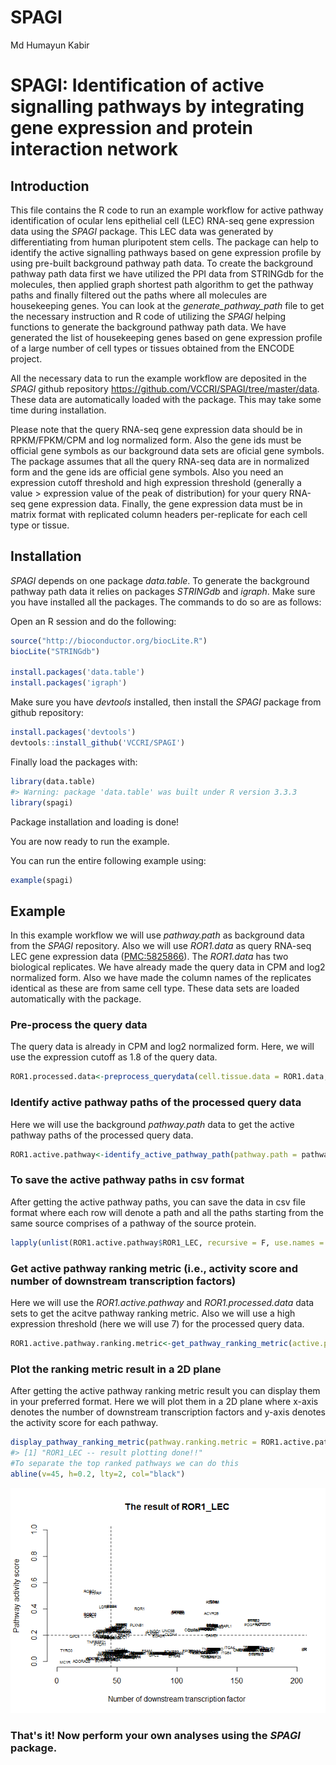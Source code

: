 SPAGI
================
Md Humayun Kabir

<!-- README.md is generated from README.Rmd -->
SPAGI: Identification of active signalling pathways by integrating gene expression and protein interaction network
==================================================================================================================

Introduction
------------

This file contains the R code to run an example workflow for active pathway identification of ocular lens epithelial cell (LEC) RNA-seq gene expression data using the *SPAGI* package. This LEC data was generated by differentiating from human pluripotent stem cells. The package can help to identify the active signalling pathways based on gene expression profile by using pre-built background pathway path data. To create the background pathway path data first we have utilized the PPI data from STRINGdb for the molecules, then applied graph shortest path algorithm to get the pathway paths and finally filtered out the paths where all molecules are housekeeping genes. You can look at the *generate\_pathway\_path* file to get the necessary instruction and R code of utilizing the *SPAGI* helping functions to generate the background pathway path data. We have generated the list of housekeeping genes based on gene expression profile of a large number of cell types or tissues obtained from the ENCODE project.

All the necessary data to run the example workflow are deposited in the *SPAGI* github repository <https://github.com/VCCRI/SPAGI/tree/master/data>. These data are automatically loaded with the package. This may take some time during installation.

Please note that the query RNA-seq gene expression data should be in RPKM/FPKM/CPM and log normalized form. Also the gene ids must be official gene symbols as our background data sets are oficial gene symbols. The package assumes that all the query RNA-seq data are in normalized form and the gene ids are official gene symbols. Also you need an expression cutoff threshold and high expression threshold (generally a value &gt; expression value of the peak of distribution) for your query RNA-seq gene expression data. Finally, the gene expression data must be in matrix format with replicated column headers per-replicate for each cell type or tissue.

Installation
------------

*SPAGI* depends on one package *data.table*. To generate the background pathway path data it relies on packages *STRINGdb* and *igraph*. Make sure you have installed all the packages. The commands to do so are as follows:

Open an R session and do the following:

``` r
source("http://bioconductor.org/biocLite.R")
biocLite("STRINGdb")

install.packages('data.table')
install.packages('igraph')
```

Make sure you have *devtools* installed, then install the *SPAGI* package from github repository:

``` r
install.packages('devtools')
devtools::install_github('VCCRI/SPAGI')
```

Finally load the packages with:

``` r
library(data.table)
#> Warning: package 'data.table' was built under R version 3.3.3
library(spagi)
```

Package installation and loading is done!

You are now ready to run the example.

You can run the entire following example using:

``` r
example(spagi)
```

Example
-------

In this example workflow we will use *pathway.path* as background data from the *SPAGI* repository. Also we will use *ROR1.data* as query RNA-seq LEC gene expression data ([PMC:5825866](https://www.ncbi.nlm.nih.gov/pmc/articles/PMC5825866/)). The *ROR1.data* has two biological replicates. We have already made the query data in CPM and log2 normalized form. Also we have made the column names of the replicates identical as these are from same cell type. These data sets are loaded automatically with the package.

### Pre-process the query data

The query data is already in CPM and log2 normalized form. Here, we will use the expression cutoff as 1.8 of the query data.

``` r
ROR1.processed.data<-preprocess_querydata(cell.tissue.data = ROR1.data, exp.cutoff.th = 1.8)
```

### Identify active pathway paths of the processed query data

Here we will use the background *pathway.path* data to get the active pathway paths of the processed query data.

``` r
ROR1.active.pathway<-identify_active_pathway_path(pathway.path = pathway.path, processed.query.data = ROR1.processed.data)
```

### To save the active pathway paths in csv format

After getting the active pathway paths, you can save the data in csv file format where each row will denote a path and all the paths starting from the same source comprises of a pathway of the source protein.

``` r
lapply(unlist(ROR1.active.pathway$ROR1_LEC, recursive = F, use.names = F), write, "ROR1.active.pathway.csv", append=T, ncolumns=10)
```

### Get active pathway ranking metric (i.e., activity score and number of downstream transcription factors)

Here we will use the *ROR1.active.pathway* and *ROR1.processed.data* data sets to get the acitve pathway ranking metric. Also we will use a high expression threshold (here we will use 7) for the processed query data.

``` r
ROR1.active.pathway.ranking.metric<-get_pathway_ranking_metric(active.pathway.path = ROR1.active.pathway, processed.query.data = ROR1.processed.data, high.exp.th = 7)
```

### Plot the ranking metric result in a 2D plane

After getting the active pathway ranking metric result you can display them in your preferred format. Here we will plot them in a 2D plane where x-axis denotes the number of downstream transcription factors and y-axis denotes the activity score for each pathway.

``` r
display_pathway_ranking_metric(pathway.ranking.metric = ROR1.active.pathway.ranking.metric)
#> [1] "ROR1_LEC -- result plotting done!!"
#To separate the top ranked pathways we can do this
abline(v=45, h=0.2, lty=2, col="black")
```

![](README-unnamed-chunk-10-1.png)

### That's it! Now perform your own analyses using the *SPAGI* package.
